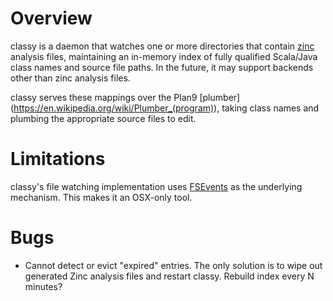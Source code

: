 # Overview
classy is a daemon that watches one or more directories that contain
[zinc](https://github.com/typesafehub/zinc) analysis files, maintaining
an in-memory index of fully qualified Scala/Java class names and source
file paths. In the future, it may support backends other than zinc analysis files.

classy serves these mappings over the Plan9 [plumber]
(https://en.wikipedia.org/wiki/Plumber_(program)), taking class
names and plumbing the appropriate source files to edit.

# Limitations
classy's file watching implementation uses
[FSEvents](https://en.wikipedia.org/wiki/FSEvents) as the underlying
mechanism. This makes it an OSX-only tool.

# Bugs
- Cannot detect or evict "expired" entries. The only solution is to wipe out
  generated Zinc analysis files and restart classy. Rebuild index every N
  minutes?
